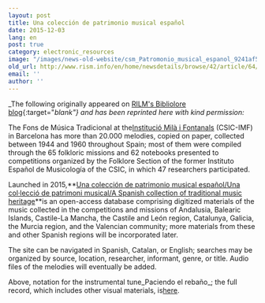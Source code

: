 ```yaml
---
layout: post
title: Una colección de patrimonio musical español
date: 2015-12-03
lang: en
post: true
category: electronic_resources
image: "/images/news-old-website/csm_Patromonio_musical_espanol_9241af500a.jpg"
old_url: http://www.rism.info/en/home/newsdetails/browse/42/article/64/una-coleccion-de-patrimonio-musical-espanol.html
email: ''
author: ''
---
```


_The following originally appeared on [RILM's Bibliolore blog](http://bibliolore.org/2015/03/28/una-coleccion-de-patrimonio-musical-espanol/){:target="_blank"} and has been reprinted here with kind permission:_

The Fons de Música Tradicional at the[Institució Milà i Fontanals](http://www.imf.csic.es/) (CSIC-IMF) in Barcelona has more than 20.000 melodies, copied on paper, collected between 1944 and 1960 throughout Spain; most of them were compiled through the 65 folkloric missions and 62 notebooks presented to competitions organized by the Folklore Section of the former Instituto Español de Musicología of the CSIC, in which 47 researchers participated.

Launched in 2015,**[Una colección de patrimonio musical español/Una col·lecció de patrimoni musical/A Spanish collection of traditional music heritage](http://www.musicatradicional.eu/)**is an open-access database comprising digitized materials of the music collected in the competitions and missions of Andalusia, Balearic Islands, Castile-La Mancha, the Castile and León region, Catalunya, Galicia, the Murcia region, and the Valencian community; more materials from these and other Spanish regions will be incorporated later.

The site can be navigated in Spanish, Catalan, or English; searches may be organized by source, location, researcher, informant, genre, or title. Audio files of the melodies will eventually be added.

Above, notation for the instrumental tune_Paciendo el rebaño_; the full record, which includes other visual materials, is[here](http://musicatradicional.eu/es/piece/10402).
